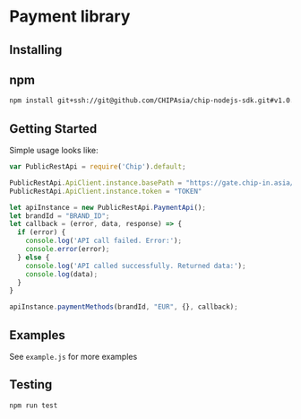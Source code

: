 # Payment library #

## Installing ##

## npm ##

```bash
npm install git+ssh://git@github.com/CHIPAsia/chip-nodejs-sdk.git#v1.0.0
```

## Getting Started ##

Simple usage looks like:


```javascript
var PublicRestApi = require('Chip').default;

PublicRestApi.ApiClient.instance.basePath = "https://gate.chip-in.asia/api/v1/";
PublicRestApi.ApiClient.instance.token = "TOKEN"

let apiInstance = new PublicRestApi.PaymentApi();
let brandId = "BRAND_ID";
let callback = (error, data, response) => {
  if (error) {
    console.log('API call failed. Error:');
    console.error(error);
  } else {
    console.log('API called successfully. Returned data:');
    console.log(data);
  }
}

apiInstance.paymentMethods(brandId, "EUR", {}, callback);
```

## Examples ##

See `example.js` for more examples

## Testing ##

```bash
npm run test
```